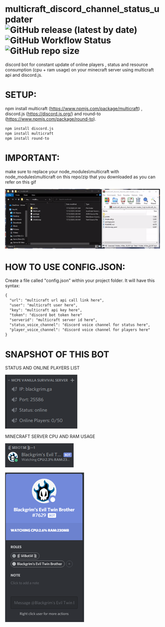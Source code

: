 # multicraft_discord_channel_status_updater ![GitHub release (latest by date)](https://img.shields.io/github/v/release/Azan-Shah/multicraft_discord_channel_stat)![GitHub Workflow Status](https://img.shields.io/github/workflow/status/Azan-Shah/multicraft_discord_channel_stat/CodeQL)![GitHub repo size](https://img.shields.io/github/repo-size/Azan-Shah/multicraft_discord_channel_stat)
discord bot for constant update of online players , status and resource consumption (cpu + ram usage) on your minecraft server using multicraft api and discord.js.

# SETUP:

npm install multicraft (https://www.npmjs.com/package/multicraft) , discord.js (https://discord.js.org/) and round-to (https://www.npmjs.com/package/round-to).

```
npm install discord.js
npm install multicraft
npm install round-to
```

# IMPORTANT:

make sure to replace your node_modules\multicraft with node_modules\multicraft on this repo/zip that you downloaded as you can refer on this gif


![](https://raw.githubusercontent.com/Azan-Shah/multicraft_discord_channel_stat/master/readme%20stuff/replace.gif)

# HOW TO USE CONFIG.JSON:

Create a file called "config.json" within your project folder. It will have this syntax:

```
{
  "url": "multicraft url api call link here",
  "user": "multicraft user here",
  "key": "multicraft api key here",
  "token": "discord bot token here"
  "serverid": "multicraft server id here",
  "status_voice_channel": "discord voice channel for status here",
  "player_voice_channel": "discord voice channel for players here" 
}
```
# SNAPSHOT OF THIS BOT

STATUS AND ONLINE PLAYERS LIST

![](https://raw.githubusercontent.com/Azan-Shah/multicraft_discord_channel_stat/master/readme%20stuff/minecraft%201.PNG)


MINECRAFT SERVER CPU AND RAM USAGE

![](https://raw.githubusercontent.com/Azan-Shah/multicraft_discord_channel_stat/master/readme%20stuff/minecraft%202.PNG)

![](https://raw.githubusercontent.com/Azan-Shah/multicraft_discord_channel_stat/master/readme%20stuff/minecraft%203.PNG)
